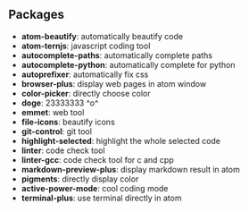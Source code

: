 ## Packages
* **atom-beautify**: automatically beautify code
* **atom-ternjs**: javascript coding tool
* **autocomplete-paths**: automatically complete paths
* **autocomplete-python**: automatically complete for python
* **autoprefixer**: automatically fix css
* **browser-plus**: display web pages in atom window 
* **color-picker**: directly choose color
* **doge**: 23333333 ^o^
* **emmet**: web tool
* **file-icons**: beautify icons
* **git-control**: git tool
* **highlight-selected**: highlight the whole selected code
* **linter**: code check tool
* **linter-gcc**: code check tool for c and cpp
* **markdown-preview-plus**: display markdown result in atom
* **pigments**: directly display color
* **active-power-mode**: cool coding mode
* **terminal-plus**: use terminal directly in atom